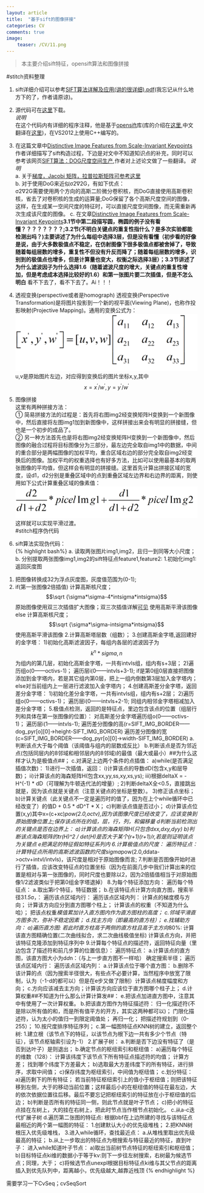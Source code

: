 ```yaml
---
layout: article
title:  "基于sift的图像拼接"
categories: CV
comments: true
image:
    teaser: /CV/11.png
---
```


> 本主要介绍sift特征，opensift算法和图像拼接


#stitch资料整理  
   
1. sift详细介绍可以参考[SIFT算法详解及应用(讲的很详细).pdf](/download/CV/SIFT.pdf)(我忘记从什么地方下的了，作者请原谅)。 
2. 源代码可在[这里](https://github.com/fengxiuyaun/stitch.git)下载。  
*说明*  
在这个代码内有详细的程序注释，他是基于[opensift](https://robwhess.github.io/opensift/)库(库的介绍在[这里](/download/CV/siftlib-acmmm10.pdf),中文翻译在[这里](/download/CV/siftlib-acmmm10E2C.docx))，在VS2012上使用C++编写的。
3. 在这篇文章中[Distinctive Image Features from Scale-Invariant Keypoints](/download/CV/ijcv04.pdf)作者详细描写了sift构造过程，下边是对文中不知道知识点的补充，同时可以参考该网页[SIFT算法：DOG尺度空间生产](http://www.cnblogs.com/JiePro/p/sift_1.html),作者对上述论文做了一些翻译。
*说明*  
a. 关于[梯度，Jacobi 矩阵，拉普拉斯矩阵可参考这里](/cv/derivative/)  
b.  对于使用DoG来近似σ2∇2G，有如下优点：  
σ2∇2G需要使用两个方向的高斯二阶微分卷积核，而DoG直接使用高斯卷积核，省去了对卷积核的生成的运算量;DoG保留了各个高斯尺度空间的图像，这样，在生成某一空间尺度的特征时，可以直接尺度空间图像，而无需重新再次生成该尺度的图像。
c. 在文章[Distinctive Image Features from Scale-Invariant Keypoints](/download/CV/ijcv04.pdf)**3.1节中第二段描写圆，椭圆的例子没有看懂？？？？？？？？;3.2节(不明白关键点的重复性指什么？是多次实验都能检测出吗？)主要讲述了为什么每组中选择3层，但是没有看懂（初步看的好像是说，由于大多数极值点不稳定，在仿射图像下很多极值点都被舍掉了，导致随着每组层数的增多，重复性不但没有升反而降了；随着每组层数的增多，识别到的极值点也增多，但是计算量也变大，权衡之际选择3层）；3.3节讲述了为什么滤波因子为什么选择1.6（随着滤波尺度的增大，关键点的重复性增加，但是考虑成本选择比较好的1.6）和第一张图片要二次插值，但是不怎么明白**
看不下去了，看不下去了。Ai！！！
4. 透视变换(perspective或者是homograph)
透视变换(Perspective Transformation)是将图片投影到一个新的视平面(Viewing Plane)，也称作投影映射(Projective Mapping)。通用的变换公式为：
![变换矩阵](/images/CV/stitch/微信截图_20160310215845.png)  
u,v是原始图片左边，对应得到变换后的图片坐标x,y,其中$$x=x^'/w^',y=y^'/w^'$$
5. 图像拼接  
这里有两种拼接方法：  
① 简易拼接方法的过程是：首先将右图img2经变换矩阵H变换到一个新图像中，然后直接将左图img1加到新图像中，这样拼接出来会有明显的拼接缝，但也是一个初步的成品了。  
② 另一种方法首先也是将右图img2经变换矩阵H变换到一个新图像中，然后图像的融合过程将目标图像分为三部分，最左边完全取自img1中的数据，中间的重合部分是两幅图像的加权平均，重合区域右边的部分完全取自img2经变换后的图像。加权平均的权重选择也有好多方法，比如可以使用最基本的取两张图像的平均值，但这样会有明显的拼接缝。这里首先计算出拼接区域的宽度，设d1，d2分别是重叠区域中的点到重叠区域左边界和右边界的距离，则使用如下公式计算重叠区域的像素值：![公式](/images/CV/微信截图_20160310200552.png)  
这样就可以实现平滑过渡。  
#stitch程序伪代码  
  
6. sift算法实现伪代码：  
{% highlight bash%}
a. 读取两张图片img1,img2，且归一到同等大小尺度；
b. 分别提取两张图像img1,img2的sift特征点feature1,feature2:
 1.初始化img1:返回灰度图
  1) 把图像转换成32为浮点灰度图，灰度值范围为(0-1);
  2) if(第一张图像2倍插值)
	   计算高斯核尺度；$$\sqrt {\sigma*\sigma-4*intsigma*intsigma}$$
	   原始图像使用双三次插值扩大图像；双三次插值详解[可见](/cv/inter/)
	   使用高斯平滑该图像
     else
	   计算高斯核尺度；$$\sqrt {\sigma*\sigma-intsigma*intsigma}$$
	   使用高斯平滑该图像
 2.计算高斯塔层数（组数）；
 3.创建高斯金字塔,返回建好的金字塔：
  1)初始化高斯滤波因子，每组内各层的滤波因子为$$k^n*sigma,n$$为组内的第几层，初始化高斯金字塔，一共有intvls组，组内有s+3层；
  2)遍历组o(0——octivs-1)；
     遍历层i(0——intvls+3-1);
      if是第0组0层直接把图像添加到金字塔内，若是其它组内第0层，把上一组内倒数第3层加入金字塔内；
      else对当前组内上一层进行滤波加入金字塔内；
 4.创建高斯差分金字塔，返回差分金字塔：
  1)初始化差分金字塔，一共有intvls组，组内有s+2层；
  2)遍历组o(0——octivs-1)；
     遍历层i(0——intvls+2-1);
      同组内相邻金字塔相减加入差分金字塔；
 5.极值点检测，返回的是特征点，里边包含该点的位置（组层行列和具体在第一张图像的位置）：
  对高斯差分金字塔遍历组o(0——octivs-1)；
   遍历层i(1——intvls-1);
    遍历差分图像的高(r=SIFT_IMG_BORDER——dog_pyr[o][0]->height-SIFT_IMG_BORDER)
     遍历差分图像的宽(c=SIFT_IMG_BORDER——dog_pyr[o][0]->width-SIFT_IMG_BORDER)
      a.判断该点大于每个阈值（该阈值与组内的层数成反比）
	  b.判断该点是否为邻近点(包括同层内的8邻域和相邻层内的8邻域)的最值（最大或最小）##为什么这样才认为是极值点##；
	  c.对满足上边两个条件的点插值：
       a)while(是否满足插值次数)：
		1)进行一次插值，返回：
		 i)计算该点的导数dD(包含x,y和层导数)；
		 ii)计算该点的海森矩阵H(包含xx,yy,ss,xy,xs,ys);
		 iii)根据deltaX = - H^(-1) * dD（可理解为牛顿迭代法的增量）;
		2)判断deltaX全<0.5，直接跳出就是，因为该点就是关键点（注意关键点的坐标是整数）。
		3)修正该点坐标；
	   b)计算关键点（此关键点不一定是遍历时的值了，因为在上个while循环中已经改变了）的值D + 0.5 * dD^T * X；
	   c)判断该点值是否过小；
	   d)计算该点位置(x,y)其中x=(c+xc)*pow(2.0,octv),因为该图像尺度已经改变了，应该变换到原始图像位置上;保存该点所在的组，层，行，列，和偏移量
	  d判断当前检测出的关键点是否在边界上：
	   a)计算该点的海森矩阵H(只包含dxx,dxy,dyy)
	   b)判断该点海森矩阵的tr(H)^2 / det(H)是否大于某个(r+1)(r+1)/r,若是则证明该点为关键点
	  e把满足的特征假如特征系列内
 6.计算极值点的尺度：
  遍历特征点：
   计算特征点所用的高斯滤波函数的尺度sigma*pow(2.0,ddata->octv+intvl/intvls)，该尺度是相对于原始图像而言;
 7.判断是否图像开始时进行了插值，应该改变特征点的位置坐标（因为在前面几步中我们计算出来的位置是相对与第一张图像的，同时尺度也要除以2，因为2倍插值相当于对原始图像1/2滤波类似于把第0组金字塔退掉）
 8.为每个特征添加方向：
  遍历每个特征点：
   a.取出第i个特征，特征数据；
   b.在该特征点计算方向直方图，搜索半径3*1.5*σ，：
    遍历该点区域内行：
	 遍历该点区域内列：
	  计算点的梯度模与方向；
      计算该方向应分到直方图哪个柱上；
	  计算该点的权重（不知道为什么哈）；
	  把该点权重*模值累加计入直方图内作为直方图柱的高度；
   c.邻域平滑直方图多次，弥补不稳定因素；
   d.找主方向（即最高的直方柱）；
   e.找辅助方向：
	a)遍历直方图:
     若此时直方柱高于两侧的直方柱且高于主方向*80%:
	  计算该直方图精确位置(二次曲线拟合，求二次曲线极值坐标)
	  计算该点方向，并把该特征克隆添加到特征序列中
 9.计算每个特征点的描述符，返回特征向量（里边包含了描述符和前几步算的位置信息）：
  遍历特征点：
   a.计算该点的直方图，该直方图大小为d*d*n：（与上一步直方图不一样哈）
    确定搜索半径；
    遍历该点区域内行：
	 遍历该点区域内列：
      a.计算该点位于哪个直方图：
	  b.删除不该计算的点（因为搜索半径很大，有些点不必要计算，当然程序中放宽了限制，认为（-1-d的都可以）但是在e步又做了限制）计算该点梯度幅度和方向；
	  c.方向应该减去主方向；计算该方向应该位于直方图哪个柱子上；
      d.计算权重##不知道为什么那么计算计算发##：
      e.把该点加进直方图中，注意其中有使用了一次计算权重。
   b.把该直方图作为特征描述符：
	归一化描述符(不是除以所有值的和，而是所有值平方的开方，其实这两种都可以)；
    门限化描述符，认为太小的值归一到限定阈值处；
    再归一化；
    把描述符规划到（0-255）；
 10.按尺度排序特征序列；
c.第一幅图特征点KNN树的建立，返回整个树:
 1.建立根（该节点下的特征，以该节点为根下边一共有多少个节点（特征），该节点枢轴索引设为-1）
 2.扩展子树：
  a.判断是否下边没有特征了（是否到达叶子）是则退出；
  b.确定节点的枢纽索引和枢纽值：
   a)遍历每个特征的维数（128）：
    计算该纬度下该节点下所有特征点描述符的均值；
    计算方差；
    找到哪个纬度下方差最大；
   b)选取最大方差纬度下的所有特征，进行排序，求取中间值；
   c)保存纬度为枢纽索引，中间值为枢纽值；
  c.划分特征：
   a)遍历剩下的所有特征；
    若当前特征枢纽索引上的值小于枢纽值；则把该特征移到左侧，大于的移动当前位置；这样最后小的在枢纽值的特征在最左边，大的依次依据位置往后移。最后不要忘记把枢纽索引的特征放在小于枢纽值的后边；
   b)判断是否所有的特征同一侧，则此节点就是叶子节点；
   c)把小的特征点挂在左树上，大的挂在右树上，把此时节点当作根节点初始化。
  c.从a-c迭代扩展子树
d.遍历第二张图的特征点:
 根据bbf在上边所建的寻找与该特征点最相近的两个第一幅图的特征：
  1.创建默认大小的优先级堆栈；
  2.把KNN树根压入优先级堆栈，
  3.进入while循环，查找最近点：
   a.从堆栈里取出优先级最高的特征；
   b.从上一步取出的特征点为根搜索与特征最近的特征，直到叶子：
    进入while知道叶子节点：
     a)取出当前树节点特征的枢纽索引和枢纽值；
     b)目标特征点ki维的数据小于等于kv:则下一步往左树搜索，右树最为候选节点；同理，大于；
     c)将候选节点unexpl根据目标特征点ki维与其父节点的距离插入到优先队列中，距离越小，优先级越大,越靠近栈顶
{% endhighlight %}  

需要学习一下CvSeq；cvSeqSort